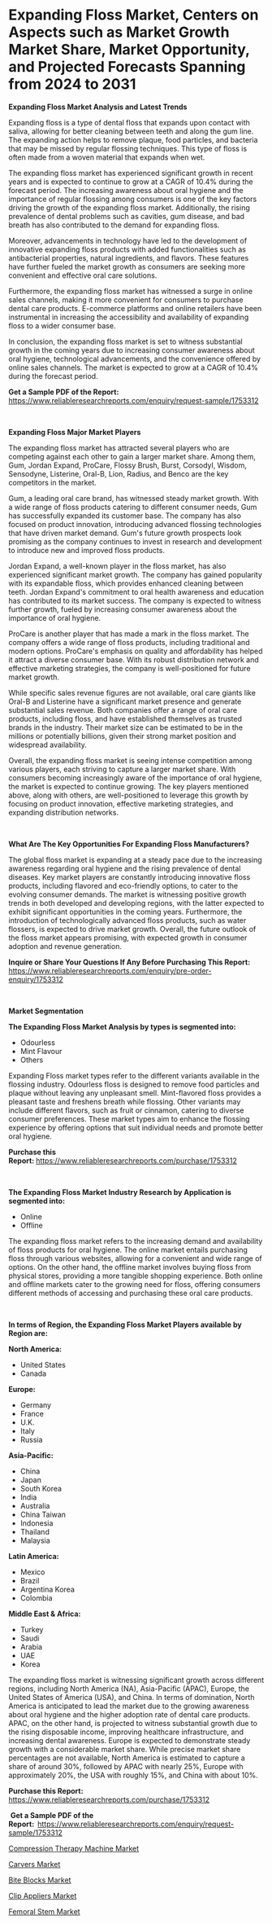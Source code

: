 <p><h1>Expanding Floss Market, Centers on Aspects such as Market Growth Market Share, Market Opportunity, and Projected Forecasts Spanning from 2024 to 2031</h1></p><p><strong>Expanding Floss Market Analysis and Latest Trends</strong></p>
<p><p>Expanding floss is a type of dental floss that expands upon contact with saliva, allowing for better cleaning between teeth and along the gum line. The expanding action helps to remove plaque, food particles, and bacteria that may be missed by regular flossing techniques. This type of floss is often made from a woven material that expands when wet.</p><p>The expanding floss market has experienced significant growth in recent years and is expected to continue to grow at a CAGR of 10.4% during the forecast period. The increasing awareness about oral hygiene and the importance of regular flossing among consumers is one of the key factors driving the growth of the expanding floss market. Additionally, the rising prevalence of dental problems such as cavities, gum disease, and bad breath has also contributed to the demand for expanding floss.</p><p>Moreover, advancements in technology have led to the development of innovative expanding floss products with added functionalities such as antibacterial properties, natural ingredients, and flavors. These features have further fueled the market growth as consumers are seeking more convenient and effective oral care solutions.</p><p>Furthermore, the expanding floss market has witnessed a surge in online sales channels, making it more convenient for consumers to purchase dental care products. E-commerce platforms and online retailers have been instrumental in increasing the accessibility and availability of expanding floss to a wider consumer base.</p><p>In conclusion, the expanding floss market is set to witness substantial growth in the coming years due to increasing consumer awareness about oral hygiene, technological advancements, and the convenience offered by online sales channels. The market is expected to grow at a CAGR of 10.4% during the forecast period.</p></p>
<p><strong>Get a Sample PDF of the Report:&nbsp;</strong> <a href="https://www.reliableresearchreports.com/enquiry/request-sample/1753312">https://www.reliableresearchreports.com/enquiry/request-sample/1753312</a></p>
<p>&nbsp;</p>
<p><strong>Expanding Floss Major Market Players</strong></p>
<p><p>The expanding floss market has attracted several players who are competing against each other to gain a larger market share. Among them, Gum, Jordan Expand, ProCare, Flossy Brush, Burst, Corsodyl, Wisdom, Sensodyne, Listerine, Oral-B, Lion, Radius, and Benco are the key competitors in the market.</p><p>Gum, a leading oral care brand, has witnessed steady market growth. With a wide range of floss products catering to different consumer needs, Gum has successfully expanded its customer base. The company has also focused on product innovation, introducing advanced flossing technologies that have driven market demand. Gum's future growth prospects look promising as the company continues to invest in research and development to introduce new and improved floss products.</p><p>Jordan Expand, a well-known player in the floss market, has also experienced significant market growth. The company has gained popularity with its expandable floss, which provides enhanced cleaning between teeth. Jordan Expand's commitment to oral health awareness and education has contributed to its market success. The company is expected to witness further growth, fueled by increasing consumer awareness about the importance of oral hygiene.</p><p>ProCare is another player that has made a mark in the floss market. The company offers a wide range of floss products, including traditional and modern options. ProCare's emphasis on quality and affordability has helped it attract a diverse consumer base. With its robust distribution network and effective marketing strategies, the company is well-positioned for future market growth.</p><p>While specific sales revenue figures are not available, oral care giants like Oral-B and Listerine have a significant market presence and generate substantial sales revenue. Both companies offer a range of oral care products, including floss, and have established themselves as trusted brands in the industry. Their market size can be estimated to be in the millions or potentially billions, given their strong market position and widespread availability.</p><p>Overall, the expanding floss market is seeing intense competition among various players, each striving to capture a larger market share. With consumers becoming increasingly aware of the importance of oral hygiene, the market is expected to continue growing. The key players mentioned above, along with others, are well-positioned to leverage this growth by focusing on product innovation, effective marketing strategies, and expanding distribution networks.</p></p>
<p>&nbsp;</p>
<p><strong>What Are The Key Opportunities For Expanding Floss Manufacturers?</strong></p>
<p><p>The global floss market is expanding at a steady pace due to the increasing awareness regarding oral hygiene and the rising prevalence of dental diseases. Key market players are constantly introducing innovative floss products, including flavored and eco-friendly options, to cater to the evolving consumer demands. The market is witnessing positive growth trends in both developed and developing regions, with the latter expected to exhibit significant opportunities in the coming years. Furthermore, the introduction of technologically advanced floss products, such as water flossers, is expected to drive market growth. Overall, the future outlook of the floss market appears promising, with expected growth in consumer adoption and revenue generation.</p></p>
<p><strong>Inquire or Share Your Questions If Any Before Purchasing This Report:</strong> <a href="https://www.reliableresearchreports.com/enquiry/pre-order-enquiry/1753312">https://www.reliableresearchreports.com/enquiry/pre-order-enquiry/1753312</a></p>
<p>&nbsp;</p>
<p><strong>Market Segmentation</strong></p>
<p><strong>The Expanding Floss Market Analysis by types is segmented into:</strong></p>
<p><ul><li>Odourless</li><li>Mint Flavour</li><li>Others</li></ul></p>
<p><p>Expanding Floss market types refer to the different variants available in the flossing industry. Odourless floss is designed to remove food particles and plaque without leaving any unpleasant smell. Mint-flavored floss provides a pleasant taste and freshens breath while flossing. Other variants may include different flavors, such as fruit or cinnamon, catering to diverse consumer preferences. These market types aim to enhance the flossing experience by offering options that suit individual needs and promote better oral hygiene.</p></p>
<p><strong>Purchase this Report:&nbsp;</strong><a href="https://www.reliableresearchreports.com/purchase/1753312">https://www.reliableresearchreports.com/purchase/1753312</a></p>
<p>&nbsp;</p>
<p><strong>The Expanding Floss Market Industry Research by Application is segmented into:</strong></p>
<p><ul><li>Online</li><li>Offline</li></ul></p>
<p><p>The expanding floss market refers to the increasing demand and availability of floss products for oral hygiene. The online market entails purchasing floss through various websites, allowing for a convenient and wide range of options. On the other hand, the offline market involves buying floss from physical stores, providing a more tangible shopping experience. Both online and offline markets cater to the growing need for floss, offering consumers different methods of accessing and purchasing these oral care products.</p></p>
<p>&nbsp;</p>
<p><strong>In terms of Region, the Expanding Floss Market Players available by Region are:</strong></p>
<p>
    <p> <strong> North America: </strong>
        <ul>
            <li>United States</li>
            <li>Canada</li>
        </ul>
        </p> 
    <p> <strong> Europe: </strong>
        <ul>
            <li>Germany</li>
            <li>France</li>
            <li>U.K.</li>
            <li>Italy</li>
            <li>Russia</li>
        </ul>
        </p> 
    <p> <strong> Asia-Pacific: </strong>
        <ul>
            <li>China</li>
            <li>Japan</li>
            <li>South Korea</li>
            <li>India</li>
            <li>Australia</li>
            <li>China Taiwan</li>
            <li>Indonesia</li>
            <li>Thailand</li>
            <li>Malaysia</li>
        </ul>
        </p> 
    <p> <strong> Latin America: </strong>
        <ul>
            <li>Mexico</li>
            <li>Brazil</li>
            <li>Argentina Korea</li>
            <li>Colombia</li>
        </ul>
        </p> 
    <p> <strong> Middle East & Africa: </strong>
        <ul>
            <li>Turkey</li>
            <li>Saudi</li>
            <li>Arabia</li>
            <li>UAE</li>
            <li>Korea</li>
        </ul>
    </p>
    </p>
<p><p>The expanding floss market is witnessing significant growth across different regions, including North America (NA), Asia-Pacific (APAC), Europe, the United States of America (USA), and China. In terms of domination, North America is anticipated to lead the market due to the growing awareness about oral hygiene and the higher adoption rate of dental care products. APAC, on the other hand, is projected to witness substantial growth due to the rising disposable income, improving healthcare infrastructure, and increasing dental awareness. Europe is expected to demonstrate steady growth with a considerable market share. While precise market share percentages are not available, North America is estimated to capture a share of around 30%, followed by APAC with nearly 25%, Europe with approximately 20%, the USA with roughly 15%, and China with about 10%.</p></p>
<p><strong>Purchase this Report: </strong><a href="https://www.reliableresearchreports.com/purchase/1753312">https://www.reliableresearchreports.com/purchase/1753312</a></p>
<p>&nbsp;<strong>Get a Sample PDF of the Report:&nbsp;&nbsp;</strong><a href="https://www.reliableresearchreports.com/enquiry/request-sample/1753312">https://www.reliableresearchreports.com/enquiry/request-sample/1753312</a></p>
<p><strong></strong></p>
<p><p><a href="https://github.com/abdelrhmankishk22/Market-Research-Report-List-2/blob/main/compression-therapy-machine-market.md">Compression Therapy Machine Market</a></p><p><a href="https://github.com/mahnoor2003/Market-Research-Report-List-2/blob/main/carvers-market.md">Carvers Market</a></p><p><a href="https://github.com/provorikovar/Market-Research-Report-List-2/blob/main/bite-blocks-market.md">Bite Blocks Market</a></p><p><a href="https://github.com/aliciawhite5576/Market-Research-Report-List-2/blob/main/clip-appliers-market.md">Clip Appliers Market</a></p><p><a href="https://github.com/marloy8/Market-Research-Report-List-2/blob/main/femoral-stem-market.md">Femoral Stem Market</a></p></p>